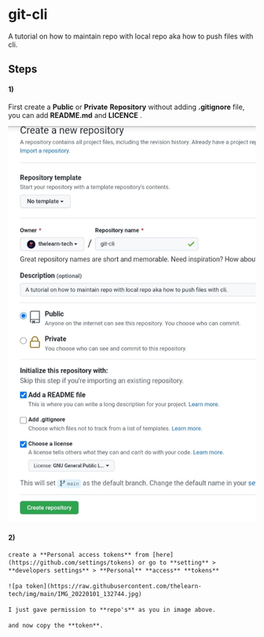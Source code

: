 # git-cli
A tutorial on how to maintain repo with local repo aka how to push files with cli.

## Steps  

#### 1)


  First create a **Public** or **Private** **Repository** without adding **.gitignore** file, you can add **README.md** and **LICENCE** .
  
  ![repo img](https://raw.githubusercontent.com/thelearn-tech/img/main/IMG_20220101_131716.jpg)
  
#### 2)

    create a **Personal access tokens** from [here](https://github.com/settings/tokens) or go to **setting** > **developers settings** > **Personal** **access** **tokens**
    
    ![pa token](https://raw.githubusercontent.com/thelearn-tech/img/main/IMG_20220101_132744.jpg)
    
    I just gave permission to **repo's** as you in image above.
    
    and now copy the **token**.